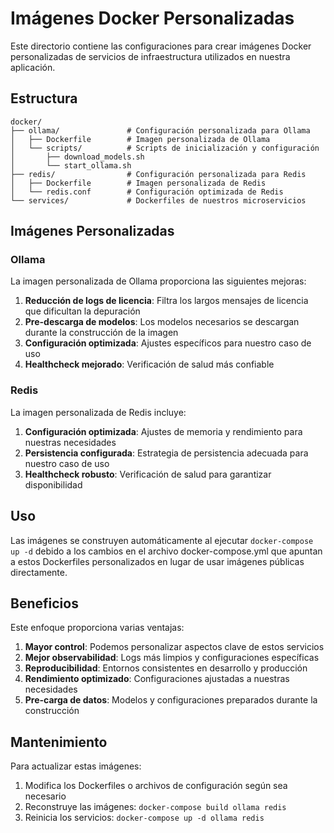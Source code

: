 # Imágenes Docker Personalizadas

Este directorio contiene las configuraciones para crear imágenes Docker personalizadas de servicios de infraestructura utilizados en nuestra aplicación.

## Estructura

```
docker/
├── ollama/               # Configuración personalizada para Ollama
│   ├── Dockerfile        # Imagen personalizada de Ollama
│   └── scripts/          # Scripts de inicialización y configuración
│       ├── download_models.sh
│       └── start_ollama.sh
├── redis/                # Configuración personalizada para Redis
│   ├── Dockerfile        # Imagen personalizada de Redis
│   └── redis.conf        # Configuración optimizada de Redis
└── services/             # Dockerfiles de nuestros microservicios
```

## Imágenes Personalizadas

### Ollama

La imagen personalizada de Ollama proporciona las siguientes mejoras:

1. **Reducción de logs de licencia**: Filtra los largos mensajes de licencia que dificultan la depuración
2. **Pre-descarga de modelos**: Los modelos necesarios se descargan durante la construcción de la imagen
3. **Configuración optimizada**: Ajustes específicos para nuestro caso de uso
4. **Healthcheck mejorado**: Verificación de salud más confiable

### Redis

La imagen personalizada de Redis incluye:

1. **Configuración optimizada**: Ajustes de memoria y rendimiento para nuestras necesidades
2. **Persistencia configurada**: Estrategia de persistencia adecuada para nuestro caso de uso
3. **Healthcheck robusto**: Verificación de salud para garantizar disponibilidad

## Uso

Las imágenes se construyen automáticamente al ejecutar `docker-compose up -d` debido a los cambios en el archivo docker-compose.yml que apuntan a estos Dockerfiles personalizados en lugar de usar imágenes públicas directamente.

## Beneficios

Este enfoque proporciona varias ventajas:

1. **Mayor control**: Podemos personalizar aspectos clave de estos servicios
2. **Mejor observabilidad**: Logs más limpios y configuraciones específicas
3. **Reproducibilidad**: Entornos consistentes en desarrollo y producción
4. **Rendimiento optimizado**: Configuraciones ajustadas a nuestras necesidades
5. **Pre-carga de datos**: Modelos y configuraciones preparados durante la construcción

## Mantenimiento

Para actualizar estas imágenes:

1. Modifica los Dockerfiles o archivos de configuración según sea necesario
2. Reconstruye las imágenes: `docker-compose build ollama redis`
3. Reinicia los servicios: `docker-compose up -d ollama redis`
